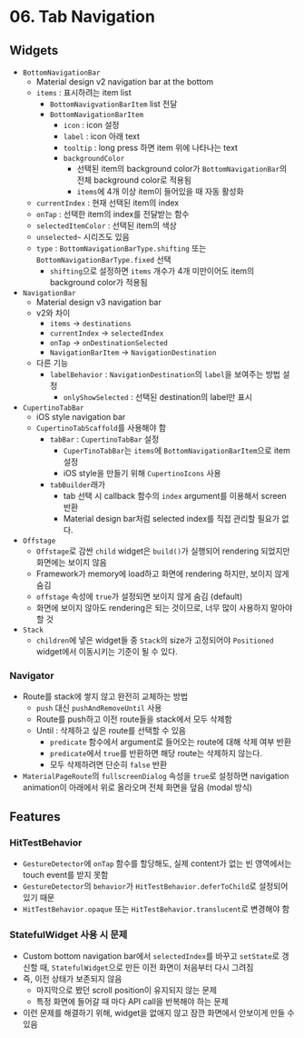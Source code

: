 # 06. Tab Navigation

## Widgets

- `BottomNavigationBar`
  - Material design v2 navigation bar at the bottom
  - `items` : 표시하려는 item list
    - `BottomNavigvationBarItem` list 전달
    - `BottomNavigationBarItem`
      - `icon` : icon 설정
      - `label` : icon 아래 text
      - `tooltip` : long press 하면 item 위에 나타나는 text
      - `backgroundColor`
        - 선택된 item의 background color가 `BottomNavigationBar`의 전체 background color로 적용됨
        - `items`에 4개 이상 item이 들어있을 때 자동 활성화
  - `currentIndex` : 현재 선택된 item의 index
  - `onTap` : 선택한 item의 index를 전달받는 함수
  - `selectedItemColor` : 선택된 item의 색상
  - `unselected~` 시리즈도 있음
  - `type` : `BottomNavigationBarType.shifting` 또는 `BottomNavigationBarType.fixed` 선택
    - `shifting`으로 설정하면 `items` 개수가 4개 미만이어도 item의 background color가 적용됨
- `NavigationBar`
  - Material design v3 navigation bar
  - v2와 차이
    - `items` -> `destinations`
    - `currentIndex` -> `selectedIndex`
    - `onTap` -> `onDestinationSelected`
    - `NavigationBarItem` -> `NavigationDestination`
  - 다른 기능
    - `labelBehavior` : `NavigationDestination`의 `label`을 보여주는 방법 설정
      - `onlyShowSelected` : 선택된 destination의 label만 표시
- `CupertinoTabBar`
  - iOS style navigation bar
  - `CupertinoTabScaffold`를 사용해야 함
    - `tabBar` : `CupertinoTabBar` 설정
      - `CuperTinoTabBar`는 `items`에 `BottomNavigationBarItem`으로 item 설정
      - iOS style을 만들기 위해 `CupertinoIcons` 사용
    - `tabBuilder`래가
      - tab 선택 시 callback 함수의 `index` argument를 이용해서 screen 반환
      - Material design bar처럼 selected index를 직접 관리할 필요가 없다.
- `Offstage`
  - `Offstage`로 감싼 `child` widget은 `build()`가 실행되어 rendering 되었지만 화면에는 보이지 않음
  - Framework가 memory에 load하고 화면에 rendering 하지만, 보이지 않게 숨김
  - `offstage` 속성에 `true`가 설정되면 보이지 않게 숨김 (default)
  - 화면에 보이지 않아도 rendering은 되는 것이므로, 너무 많이 사용하지 말아야 할 것
- `Stack`
  - `children`에 넣은 widget들 중 `Stack`의 size가 고정되어야 `Positioned` widget에서 이동시키는 기준이 될 수 있다.

### Navigator

- Route를 stack에 쌓지 않고 완전히 교체하는 방법
  - `push` 대신 `pushAndRemoveUntil` 사용
  - Route를 push하고 이전 route들을 stack에서 모두 삭제함
  - Until : 삭제하고 싶은 route를 선택할 수 있음
    - `predicate` 함수에서 argument로 들어오는 route에 대해 삭제 여부 반환
    - `predicate`에서 `true`를 반환하면 해당 route는 삭제하지 않는다.
    - 모두 삭제하려면 단순히 `false` 반환
- `MaterialPageRoute`의 `fullscreenDialog` 속성을 `true`로 설정하면 navigation animation이 아래에서 위로 올라오며 전체 화면을 덮음 (modal 방식)

## Features

### HitTestBehavior

- `GestureDetector`에 `onTap` 함수를 할당해도, 실제 content가 없는 빈 영역에서는 touch event를 받지 못함
- `GestureDetector`의 `behavior`가 `HitTestBehavior.deferToChild`로 설정되어 있기 때문
- `HitTestBehavior.opaque` 또는 `HitTestBehavior.translucent`로 변경해야 함

### StatefulWidget 사용 시 문제

- Custom bottom navigation bar에서 `selectedIndex`를 바꾸고 `setState`로 갱신할 때, `StatefulWidget`으로 만든 이전 화면이 처음부터 다시 그려짐
- 즉, 이전 상태가 보존되지 않음
  - 마지막으로 봤던 scroll position이 유지되지 않는 문제
  - 특정 화면에 들어갈 때 마다 API call을 반복해야 하는 문제
- 이런 문제를 해결하기 위해, widget을 없애지 않고 잠깐 화면에서 안보이게 만들 수 있음
